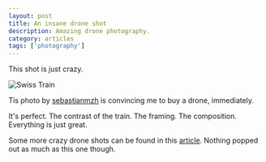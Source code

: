 ```yaml
---
layout: post
title: An insane drone shot
description: Amazing drone photography.
category: articles
tags: ['photography']
---
```


This shot is just crazy.

![Swiss Train](https://cdn-usa.skypixel.com/uploads/usa_files/photo/image/67cd67f3-7557-4d79-959f-ee0130d8dcd3.jpg@!1920)

Tis photo by [sebastianmzh](https://www.skypixel.com/users/wolf-shatik) is convincing me to buy a drone, immediately.

It's perfect. The contrast of the train. The framing. The composition. Everything is just great.

Some more crazy drone shots can be found in this [article](https://www.boredpanda.com/best-drone-photography-contest-winners-2018-skypixel/?utm_source=facebook&utm_medium=social&utm_campaign=BPFacebook&fbclid=IwAR1vS4lyIp2z7ouF0awxkWvQ3LH3dvfW06kJsJO8QfY3l-29C0dY0Ds0lWY). Nothing popped out as much as this one though.
